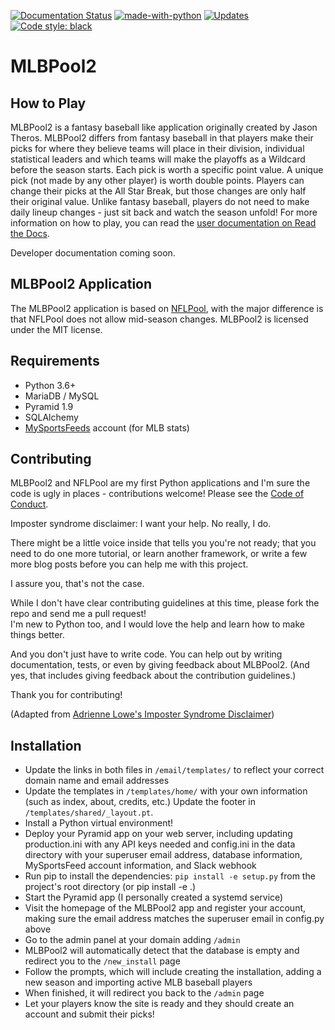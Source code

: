 [![Documentation Status](https://readthedocs.org/projects/mlbpool2/badge/?version=latest)](
http://mlbpool2.readthedocs.io/en/latest/?badge=latest)
[![made-with-python](https://img.shields.io/badge/Made%20with-Python-1f425f.svg)](https://www.python.org/)
[![Updates](https://pyup.io/repos/github/prcutler/mlbpool2/shield.svg)](https://pyup.io/repos/github/prcutler/mlbpool2/)
[![Code style: black](https://img.shields.io/badge/code%20style-black-000000.svg)](https://github.com/ambv/black)
# MLBPool2

## How to Play

MLBPool2 is a fantasy baseball like application originally created by
Jason Theros.  MLBPool2 differs from fantasy baseball in that players
make their picks for where they believe teams will place in their division,
individual statistical leaders and which teams will make the playoffs as a
Wildcard before the season starts.  Each pick is worth a specific point
value.  A unique pick (not made by any other player) is worth double
points.  Players can change their picks at the All Star Break, but those
changes are only half their original value.  Unlike fantasy baseball,
players do not need to make daily lineup changes - just sit back and
watch the season unfold!  For more information on how to play, you can read the 
[user documentation on Read the Docs](http://mlbpool2.readthedocs.io/).

Developer documentation coming soon.

## MLBPool2 Application

The MLBPool2 application is based on [NFLPool](https://github.com/prcutler/nflpool),
with the major difference is that NFLPool does not allow mid-season
changes.  MLBPool2 is licensed under the MIT license.

## Requirements

* Python 3.6+
* MariaDB / MySQL
* Pyramid 1.9
* SQLAlchemy
* [MySportsFeeds](https://www.mysportsfeeds.com) account (for MLB stats)

## Contributing

MLBPool2 and NFLPool are my first Python applications and I'm sure the
code is ugly in places - contributions welcome!  Please see the
[Code of Conduct](https://github.com/prcutler/mlbpool2/blob/master/CODE_OF_CONDUCT.md).

Imposter syndrome disclaimer: I want your help. No really, I do.

There might be a little voice inside that tells you you're not ready; that you need to do one more tutorial, 
or learn another framework, or write a few more blog posts before you can help me with this project.

I assure you, that's not the case.

While I don't have clear contributing guidelines at this time, please fork the repo and send me a pull request!  
I'm new to Python too, and I would love the help and learn how to make things better.

And you don't just have to write code. You can help out by writing documentation, tests, or even by giving 
feedback about MLBPool2. (And yes, that includes giving feedback about the contribution guidelines.)

Thank you for contributing!

(Adapted from 
[Adrienne Lowe's Imposter Syndrome Disclaimer](https://github.com/adriennefriend/imposter-syndrome-disclaimer))

## Installation

* Update the links in  both files in `/email/templates/` to reflect your correct domain name and email addresses
* Update the templates in `/templates/home/` with your own information (such as index, about, credits, etc.)  Update 
the footer in `/templates/shared/_layout.pt`.
* Install a Python virtual environment!
* Deploy your Pyramid app on your web server, including updating production.ini with any API keys needed and config.ini
in the data directory with your superuser email address, database information, MySportsFeed account
information, and Slack webhook
* Run pip to install the dependencies:  `pip install -e setup.py` from the project's root directory (or pip install -e .)
* Start the Pyramid app (I personally created a systemd service)
* Visit the homepage of the MLBPool2 app and register your account, making sure the
email address matches the superuser email in config.py above
* Go to the admin panel at your domain adding `/admin`
* MLBPool2 will automatically detect that the database is empty and redirect you to the `/new_install` page
* Follow the prompts, which will include creating the installation, adding a new season and importing 
active MLB baseball players
* When finished, it will redirect you back to the `/admin` page
* Let your players know the site is ready and they should create an account and submit their picks!


